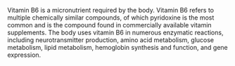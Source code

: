 Vitamin B6 is a micronutrient required by the body. Vitamin B6 refers to multiple chemically similar compounds, of which pyridoxine is the most common and is the compound found in commercially available vitamin supplements. The body uses vitamin B6 in numerous enzymatic reactions, including neurotransmitter production, amino acid metabolism, glucose metabolism, lipid metabolism, hemoglobin synthesis and function, and gene expression.